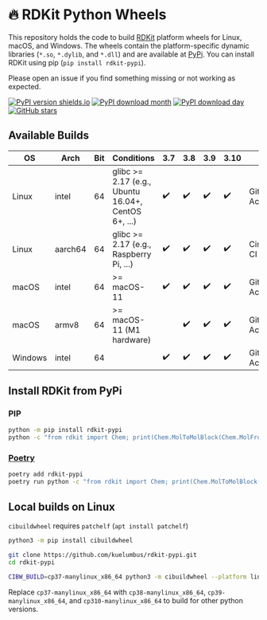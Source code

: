 # 🔥 RDKit Python Wheels

This repository holds the code to build [RDKit](https://github.com/rdkit/rdkit) platform wheels for Linux, macOS, and Windows. The wheels contain the platform-specific dynamic libraries (`*.so`, `*.dylib`, and `*.dll`) and are available at [PyPi](https://pypi.org/project/rdkit-pypi/). You can install RDKit using pip (`pip install rdkit-pypi`).


Please open an issue if you find something missing or not working as expected.

[![PyPI version shields.io](https://img.shields.io/pypi/v/rdkit-pypi.svg?style=for-the-badge&logo=PyPI&logoColor=blue)](https://pypi.python.org/pypi/rdkit-pypi/)
[![PyPI download month](https://img.shields.io/pypi/dm/rdkit-pypi.svg?style=for-the-badge&logo=PyPI)](https://pypi.python.org/pypi/rdkit-pypi/)
[![PyPI download day](https://img.shields.io/pypi/dd/rdkit-pypi.svg?style=for-the-badge&logo=PyPI)](https://pypi.python.org/pypi/rdkit-pypi/)
[![GitHub stars](https://img.shields.io/github/stars/kuelumbus/rdkit-pypi.svg?style=social&label=Star&maxAge=2592000)](https://github.com/kuelumbus/rdkit-pypi)

## Available Builds

| OS      | Arch    | Bit | Conditions                                          | 3.7 | 3.8 | 3.9 | 3.10 | CI             |
| ------- | ------- | --- | --------------------------------------------------- | --- | --- | --- | ---- | -------------- |
| Linux   | intel   | 64  | glibc >= 2.17 (e.g., Ubuntu 16.04+, CentOS 6+, ...) | ✔️  | ✔️  | ✔️  | ✔️   | Github Actions |
| Linux   | aarch64 | 64  | glibc >= 2.17 (e.g., Raspberry Pi, ...)             | ✔️  | ✔️  | ✔️  | ✔️   | Circle CI      |
| macOS   | intel   | 64  | >= macOS-11                                         | ✔️  | ✔️  | ✔️  | ✔️   | Github Actions |
| macOS   | armv8   | 64  | >= macOS-11 (M1 hardware)                           |     | ✔️  | ✔️  | ✔️   | Github Actions |
| Windows | intel   | 64  |                                                     | ✔️  | ✔️  | ✔️  | ✔️   | Github Actions |

## Install RDKit from PyPi

### PIP

```bash
python -m pip install rdkit-pypi
python -c "from rdkit import Chem; print(Chem.MolToMolBlock(Chem.MolFromSmiles('C1CCC1')))"
```

### [Poetry](https://python-poetry.org/)

```bash
poetry add rdkit-pypi
poetry run python -c "from rdkit import Chem; print(Chem.MolToMolBlock(Chem.MolFromSmiles('C1CCC1')))"
```

## Local builds on Linux

`cibuildwheel` requires `patchelf` (`apt install patchelf`)

```bash
python3 -m pip install cibuildwheel

git clone https://github.com/kuelumbus/rdkit-pypi.git
cd rdkit-pypi

CIBW_BUILD=cp37-manylinux_x86_64 python3 -m cibuildwheel --platform linux --output-dir wheelhouse --config-file pyproject.toml
```

Replace `cp37-manylinux_x86_64` with `cp38-manylinux_x86_64`, `cp39-manylinux_x86_64`, and `cp310-manylinux_x86_64` to build for other python versions.
